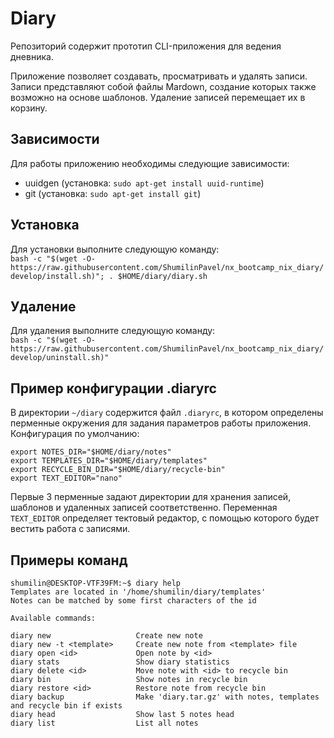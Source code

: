 # Diary

Репозиторий содержит прототип CLI-приложения для ведения дневника.

Приложение позволяет создавать, просматривать и удалять записи.
Записи представляют собой файлы Mardown, создание которых также возможно на основе шаблонов.
Удаление записей перемещает их в корзину.


## Зависимости
Для работы приложению необходимы следующие зависимости:
- uuidgen (установка: `sudo apt-get install uuid-runtime`)
- git (установка: `sudo apt-get install git`)

## Установка
Для установки выполните следующую команду:  
`bash -c "$(wget -O- https://raw.githubusercontent.com/ShumilinPavel/nx_bootcamp_nix_diary/develop/install.sh)"; . $HOME/diary/diary.sh`

## Удаление
Для удаления выполните следующую команду:  
`bash -c "$(wget -O- https://raw.githubusercontent.com/ShumilinPavel/nx_bootcamp_nix_diary/develop/uninstall.sh)"`

## Пример конфигурации .diaryrc
В директории `~/diary` содержится файл `.diaryrc`, в котором определены перменные окружения для задания параметров работы приложения.
Конфигурация по умолчанию:
```shell
export NOTES_DIR="$HOME/diary/notes"
export TEMPLATES_DIR="$HOME/diary/templates"
export RECYCLE_BIN_DIR="$HOME/diary/recycle-bin"
export TEXT_EDITOR="nano"
```
Первые 3 перменные задают директории для хранения записей, шаблонов и удаленных записей соответственно.
Переменная `TEXT_EDITOR` определяет тектовый редактор, с помощью которого будет вестить работа с записями.

## Примеры команд
```
shumilin@DESKTOP-VTF39FM:~$ diary help
Templates are located in '/home/shumilin/diary/templates'
Notes can be matched by some first characters of the id

Available commands:

diary new                   Create new note
diary new -t <template>     Create new note from <template> file
diary open <id>             Open note by <id>
diary stats                 Show diary statistics
diary delete <id>           Move note with <id> to recycle bin
diary bin                   Show notes in recycle bin
diary restore <id>          Restore note from recycle bin
diary backup                Make 'diary.tar.gz' with notes, templates and recycle bin if exists
diary head                  Show last 5 notes head
diary list                  List all notes
```
